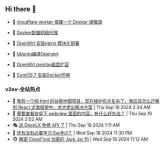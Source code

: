 ## Hi there 👋

<!--
**dkyg666/dkyg666** is a ✨ _special_ ✨ repository because its `README.md` (this file) appears on your GitHub profile.

Here are some ideas to get you started:

- 🔭 I’m currently working on ...
- 🌱 I’m currently learning ...
- 👯 I’m looking to collaborate on ...
- 🤔 I’m looking for help with ...
- 💬 Ask me about ...
- 📫 How to reach me: ...
- 😄 Pronouns: ...
- ⚡ Fun fact: ...
-->

<!-- BLOG-POST-LIST:START -->
- 🦩 [cloudflare worker 搭建一个 Docker 镜像源](http://blog.1996099.xyz/archives/cloudflare-worker-da-jian-yi-ge-docker-jing-xiang-zhan) 

- 🚦 [Docker配置网络代理](http://blog.1996099.xyz/archives/dockerpei-zhi-wang-luo-dai-li) 

- 🫶 [OpenWrt 安装nginx 模块化部署](http://blog.1996099.xyz/archives/openwrt-an-zhuang-nginx-mo-kuai-hua-bu-shu) 

- 🦄 [Ubuntu编译Openwrt](http://blog.1996099.xyz/archives/ubuntuzi-bian-yi-openwrt) 

- 🐻 [OpenWrt overlay磁盘扩容](http://blog.1996099.xyz/archives/openwrt-overlay) 

- 🤖 [CentOS 7 安装Docker环境](http://blog.1996099.xyz/archives/centos-docker) 
<!-- BLOG-POST-LIST:END -->

### v2ex-全站热点
<!-- v2ex:START -->
- 🥸 [我有一个纯 html 的谷歌地图项目，现在维护有点复杂了，我应该怎么迁移到 React 这类框架中，求大佬出解决方案](https://www.v2ex.com/t/1073953#reply1) | Thu Sep 19 2024 2:34 AM
- 🤗 [需要查看安卓下 webview 里面的内容，有什么好办法？](https://www.v2ex.com/t/1073934#reply10) | Thu Sep 19 2024 2:02 AM
- 🎭 [送 DeepLX 免费 API 了](https://www.v2ex.com/t/1073913#reply38) | Thu Sep 19 2024 1:11 AM
- 🥷 [还有没有必要学习 SwiftUI？](https://www.v2ex.com/t/1073896#reply4) | Wed Sep 18 2024 11:30 PM
- 🐵 [解密 ClassFinal 加密的 Java Jar 包](https://www.v2ex.com/t/1073835#reply0) | Wed Sep 18 2024 11:12 AM<!-- v2ex:END -->

